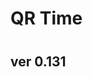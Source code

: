 <!--- <script src="jquery.min.js"></script> --->
<script src="https://code.jquery.com/jquery-3.2.1.min.js"></script>
<script src="qrcode.js"></script>
<script>
var lastcmd = ""
var lasttimecmd = ""
var changed = false;
var ms = 0;
var lastms = 0;
var timechecked = false;
var once = true;
var even = 0;
var qrcode;
function makeQR() {	
  if(once == true)
  {
    qrcode = new QRCode(document.getElementById("qrcode"), 
    {
      text : "GP",
      width : 400,
      height : 400,
      correctLevel : QRCode.CorrectLevel.M
    });
  }
  once = false;
}
function startTime() {	
  var today;
  var yy;
  var mm;
  var dd;
  var h;
  var m;
  var s;
  var timecodefps = 30;
  var ms;
  var f;
  var cmd = "";
  var timestr = "";
  
  today = new Date();
  
  {
  	ms = today.getTime();
  	changed = true;
  	lastcmd = cmd;
  }
  
  {
  	var frms;
  	var secs = true;//document.getElementById("dtsec").checked;
  	var timecode = false;
  	yy = today.getFullYear() - 2000;
  	mm = today.getMonth() + 1;
  	dd = today.getDate();
  	h = today.getHours();
  	m = today.getMinutes();
  	s = today.getSeconds();
  	ms = today.getMilliseconds();  	
  	frms = (h * 3600 + m * 60 + s) * timecodefps + Math.floor((timecodefps * ms) / 1000);
  	yy = checkTime(yy);
  	mm = checkTime(mm);
  	dd = checkTime(dd);
  	h = checkTime(h);
  	m = checkTime(m);
  	s = checkTime(s);
  	ms = Math.floor(ms / 10); // hundredths
  	ms = checkTime(ms);  	
  	cmd = cmd + "oT" + yy + mm + dd + h + m;
  	timestr = "20"+yy+"/"+mm+"/"+dd+" "+h+":"+m;
  	if(secs)
  	{
  	  cmd = cmd + s;
  	  timestr = timestr + ":" + s;
  	}
   	if(cmd != lasttimecmd)
  	{
  	  changed = true;
  	  lasttimecmd = cmd;
  	}  
  	timechecked = true; 
  }  
  var delay = 200;  
  if(changed == true)
  {	  	
  	if(cmd == "") cmd = "GP";  
  	makeQR();  	
  	even ++;
  	{
  	  qrcode.clear(); 
  	  qrcode.makeCode(cmd);
  	}  		
  	lastms = today.getTime();
  	changed = false;  	
  	delay = 10;
  }  
  var t = setTimeout(startTime, delay);
}
function checkTime(i) {
  if (i < 10) {i = "0" + i};  // add zero in front of numbers < 10
  return i;
}
function myReloadFunction() {
  location.reload();
}
</script>

# QR Time

<div id="qrcode" style="margin:40px;"></div>

## ver 0.131
